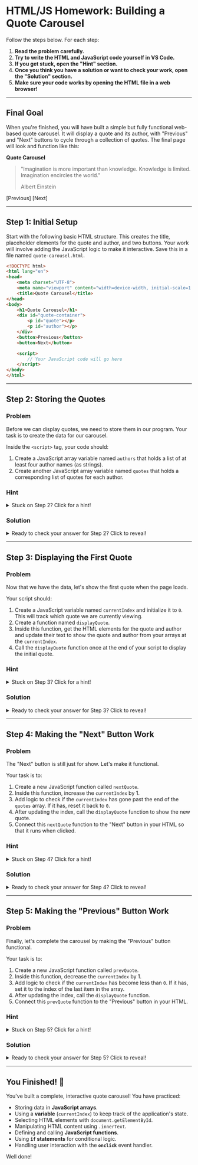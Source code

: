 # HTML/JS Homework: Building a Quote Carousel

Follow the steps below. For each step:

1.  **Read the problem carefully.**
2.  **Try to write the HTML and JavaScript code yourself in VS Code.**
3.  **If you get stuck, open the "Hint" section.**
4.  **Once you think you have a solution or want to check your work, open the "Solution" section.**
5.  **Make sure your code works by opening the HTML file in a web browser!**

-----

## Final Goal

When you're finished, you will have built a simple but fully functional web-based quote carousel. It will display a quote and its author, with "Previous" and "Next" buttons to cycle through a collection of quotes. The final page will look and function like this:

**Quote Carousel**

> "Imagination is more important than knowledge. Knowledge is limited. Imagination encircles the world."
>
> Albert Einstein

[Previous] [Next]

-----

## Step 1: Initial Setup

Start with the following basic HTML structure. This creates the title, placeholder elements for the quote and author, and two buttons. Your work will involve adding the JavaScript logic to make it interactive. Save this in a file named `quote-carousel.html`.

```html
<!DOCTYPE html>
<html lang="en">
<head>
    <meta charset="UTF-8">
    <meta name="viewport" content="width=device-width, initial-scale=1.0">
    <title>Quote Carousel</title>
</head>
<body>
    <h1>Quote Carousel</h1>
    <div id="quote-container">
        <p id="quote"></p>
        <p id="author"></p>
    </div>
    <button>Previous</button>
    <button>Next</button>

    <script>
        // Your JavaScript code will go here
    </script>
</body>
</html>
```

-----

## Step 2: Storing the Quotes

### Problem

Before we can display quotes, we need to store them in our program. Your task is to create the data for our carousel.

Inside the `<script>` tag, your code should:

1.  Create a JavaScript array variable named `authors` that holds a list of at least four author names (as strings).
2.  Create another JavaScript array variable named `quotes` that holds a corresponding list of quotes for each author.

### Hint

<details>
<summary>Stuck on Step 2? Click for a hint!</summary>

  - You can declare an array variable in JavaScript using the `let` keyword and square brackets `[]`. For example: `let my_array = ["first item", "second item"];`.
  - Make sure the order of your authors matches the order of their quotes in the two arrays.

</details>

### Solution

<details>
<summary>Ready to check your answer for Step 2? Click to reveal!</summary>

```html
<!DOCTYPE html>
<html lang="en">
<head>
    <meta charset="UTF-8">
    <meta name="viewport" content="width=device-width, initial-scale=1.0">
    <title>Quote Carousel</title>
</head>
<body>
    <h1>Quote Carousel</h1>
    <div id="quote-container">
        <p id="quote"></p>
        <p id="author"></p>
    </div>
    <button>Previous</button>
    <button>Next</button>

    <script>
        let authors = [
            "Steve Jobs",
            "Albert Einstein",
            "Maya Angelou",
            "Nelson Mandela",
        ]
        let quotes = [
            "The only way to do great work is to love what you do.",
            "Imagination is more important than knowledge. Knowledge is limited. Imagination encircles the world.",
            "You have to be a little crazy to do great things.",
            "It always seems impossible until it's done.",
        ]
    </script>
</body>
</html>
```

</details>

-----

## Step 3: Displaying the First Quote

### Problem

Now that we have the data, let's show the first quote when the page loads.

Your script should:

1.  Create a JavaScript variable named `currentIndex` and initialize it to `0`. This will track which quote we are currently viewing.
2.  Create a function named `displayQuote`.
3.  Inside this function, get the HTML elements for the quote and author and update their text to show the quote and author from your arrays at the `currentIndex`.
4.  Call the `displayQuote` function once at the end of your script to display the initial quote.

### Hint

<details>
<summary>Stuck on Step 3? Click for a hint!</summary>

  - Use `document.getElementById()` to get a reference to the `<p>` tags with the IDs "quote" and "author".
  - You can access an item in an array by its index, like `quotes[currentIndex]`.
  - To change the text inside an HTML element, you can set its `.innerText` property (e.g., `myElement.innerText = "New text";`).
  - Remember to call `displayQuote();` after you define the function to make it run when the script loads.

</details>

### Solution

<details>
<summary>Ready to check your answer for Step 3? Click to reveal!</summary>

```html
<!DOCTYPE html>
<html lang="en">
<head>
    <meta charset="UTF-8">
    <meta name="viewport" content="width=device-width, initial-scale=1.0">
    <title>Quote Carousel</title>
</head>
<body>
    <h1>Quote Carousel</h1>
    <div id="quote-container">
        <p id="quote"></p>
        <p id="author"></p>
    </div>
    <button>Previous</button>
    <button>Next</button>

    <script>
        let authors = [
            "Steve Jobs",
            "Albert Einstein",
            "Maya Angelou",
            "Nelson Mandela",
        ]
        let quotes = [
            "The only way to do great work is to love what you do.",
            "Imagination is more important than knowledge. Knowledge is limited. Imagination encircles the world.",
            "You have to be a little crazy to do great things.",
            "It always seems impossible until it's done.",
        ]
        let currentIndex = 0;

        function displayQuote() {
            let quoteElem = document.getElementById("quote");
            let authorElem = document.getElementById("author");
            quoteElem.innerText = quotes[currentIndex];
            authorElem.innerText = authors[currentIndex];
        }

        displayQuote();
    </script>
</body>
</html>
```

</details>

-----

## Step 4: Making the "Next" Button Work

### Problem

The "Next" button is still just for show. Let's make it functional.

Your task is to:

1.  Create a new JavaScript function called `nextQuote`.
2.  Inside this function, increase the `currentIndex` by 1.
3.  Add logic to check if the `currentIndex` has gone past the end of the `quotes` array. If it has, reset it back to `0`.
4.  After updating the index, call the `displayQuote` function to show the new quote.
5.  Connect this `nextQuote` function to the "Next" button in your HTML so that it runs when clicked.

### Hint

<details>
<summary>Stuck on Step 4? Click for a hint!</summary>

  - To get the number of items in an array, you can use its `.length` property (e.g., `quotes.length`).
  - An `if` statement will be needed to check if the index is too high. The condition will be something like `currentIndex >= quotes.length`.
  - To make the button call the function, add an `onclick` attribute to the `<button>` tag: `<button onclick="nextQuote()">Next</button>`.

</details>

### Solution

<details>
<summary>Ready to check your answer for Step 4? Click to reveal!</summary>

```html
<!DOCTYPE html>
<html lang="en">
<head>
    <meta charset="UTF-8">
    <meta name="viewport" content="width=device-width, initial-scale=1.0">
    <title>Quote Carousel</title>
</head>
<body>
    <h1>Quote Carousel</h1>
    <div id="quote-container">
        <p id="quote"></p>
        <p id="author"></p>
    </div>
    <button>Previous</button>
    <button onclick="nextQuote()">Next</button>

    <script>
        let authors = [
            "Steve Jobs",
            "Albert Einstein",
            "Maya Angelou",
            "Nelson Mandela",
        ]
        let quotes = [
            "The only way to do great work is to love what you do.",
            "Imagination is more important than knowledge. Knowledge is limited. Imagination encircles the world.",
            "You have to be a little crazy to do great things.",
            "It always seems impossible until it's done.",
        ]
        let currentIndex = 0;

        function displayQuote() {
            let quoteElem = document.getElementById("quote");
            let authorElem = document.getElementById("author");
            quoteElem.innerText = quotes[currentIndex];
            authorElem.innerText = authors[currentIndex];
        }

        function nextQuote() {
            currentIndex = currentIndex + 1;
            if (currentIndex >= quotes.length) {
                currentIndex = 0;
            }
            displayQuote();
        }

        displayQuote();
    </script>
</body>
</html>
```

</details>

-----

## Step 5: Making the "Previous" Button Work

### Problem

Finally, let's complete the carousel by making the "Previous" button functional.

Your task is to:

1.  Create a new JavaScript function called `prevQuote`.
2.  Inside this function, decrease the `currentIndex` by 1.
3.  Add logic to check if the `currentIndex` has become less than `0`. If it has, set it to the index of the last item in the array.
4.  After updating the index, call the `displayQuote` function.
5.  Connect this `prevQuote` function to the "Previous" button in your HTML.

### Hint

<details>
<summary>Stuck on Step 5? Click for a hint!</summary>

  - The index of the last item in an array is always its length minus one (`quotes.length - 1`).
  - The `if` statement in this function will check `currentIndex < 0`.
  - Remember to add the `onclick` attribute to your "Previous" button in the HTML.

</details>

### Solution

<details>
<summary>Ready to check your answer for Step 5? Click to reveal!</summary>

```html
<!DOCTYPE html>
<html lang="en">
<head>
    <meta charset="UTF-8">
    <meta name="viewport" content="width=device-width, initial-scale=1.0">
    <title>Quote Carousel</title>
</head>
<body>
    <h1>Quote Carousel</h1>
    <div id="quote-container">
        <p id="quote"></p>
        <p id="author"></p>
    </div>
    <button onclick="prevQuote()">Previous</button>
    <button onclick="nextQuote()">Next</button>

    <script>
        let authors = [
            "Steve Jobs",
            "Albert Einstein",
            "Maya Angelou",
            "Nelson Mandela",
        ]
        let quotes = [
            "The only way to do great work is to love what you do.",
            "Imagination is more important than knowledge. Knowledge is limited. Imagination encircles the world.",
            "You have to be a little crazy to do great things.",
            "It always seems impossible until it's done.",
        ]
        let currentIndex = 0;

        function displayQuote() {
            let quoteElem = document.getElementById("quote");
            let authorElem = document.getElementById("author");
            quoteElem.innerText = quotes[currentIndex];
            authorElem.innerText = authors[currentIndex];
        }

        function prevQuote() {
            currentIndex = currentIndex - 1;
            if (currentIndex < 0) {
                currentIndex = quotes.length - 1;
            }
            displayQuote();
        }

        function nextQuote() {
            currentIndex = currentIndex + 1;
            if (currentIndex >= quotes.length) {
                currentIndex = 0;
            }
            displayQuote();
        }

        displayQuote();
    </script>
</body>
</html>
```

</details>

-----

## You Finished! 🎉

You've built a complete, interactive quote carousel! You have practiced:

  - Storing data in **JavaScript arrays**.
  - Using a **variable** (`currentIndex`) to keep track of the application's state.
  - Selecting HTML elements with `document.getElementById`.
  - Manipulating HTML content using `.innerText`.
  - Defining and calling **JavaScript functions**.
  - Using **`if` statements** for conditional logic.
  - Handling user interaction with the **`onclick`** event handler.

Well done!